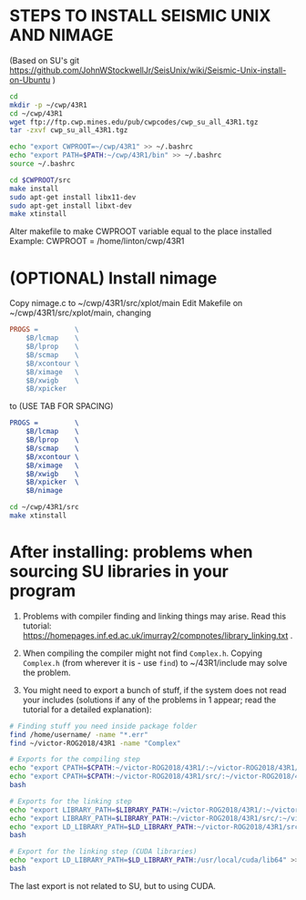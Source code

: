 # STEPS TO INSTALL SEISMIC UNIX AND NIMAGE
(Based on SU's git https://github.com/JohnWStockwellJr/SeisUnix/wiki/Seismic-Unix-install-on-Ubuntu )
```sh
cd
mkdir -p ~/cwp/43R1
cd ~/cwp/43R1
wget ftp://ftp.cwp.mines.edu/pub/cwpcodes/cwp_su_all_43R1.tgz
tar -zxvf cwp_su_all_43R1.tgz

echo "export CWPROOT=~/cwp/43R1" >> ~/.bashrc
echo "export PATH=$PATH:~/cwp/43R1/bin" >> ~/.bashrc
source ~/.bashrc

cd $CWPROOT/src
make install
sudo apt-get install libx11-dev
sudo apt-get install libxt-dev
make xtinstall
```

Alter makefile to make CWPROOT variable equal to the place installed
Example:
CWPROOT = /home/linton/cwp/43R1

# (OPTIONAL) Install nimage
Copy nimage.c to ~/cwp/43R1/src/xplot/main
Edit Makefile on ~/cwp/43R1/src/xplot/main, changing
```makefile
PROGS =			\
	$B/lcmap	\
	$B/lprop	\
	$B/scmap	\
	$B/xcontour	\
	$B/ximage	\
	$B/xwigb	\
	$B/xpicker	
```

to (USE TAB FOR SPACING)

```Cmake
PROGS =			\
	$B/lcmap	\
	$B/lprop	\
	$B/scmap	\
	$B/xcontour	\
	$B/ximage	\
	$B/xwigb	\
	$B/xpicker	\
    $B/nimage   
```

```sh
cd ~/cwp/43R1/src 
make xtinstall
```

# After installing: problems when sourcing SU libraries in your program
1. Problems with compiler finding and linking things may arise. Read this tutorial: https://homepages.inf.ed.ac.uk/imurray2/compnotes/library_linking.txt .

2. When compiling the compiler might not find `Complex.h`. Copying `Complex.h` (from wherever it is - use `find`) to ~/43R1/include may solve the problem.

3. You might need to export a bunch of stuff, if the system does not read your includes (solutions if any of the problems in 1 appear; read the tutorial for a detailed explanation):
```sh
# Finding stuff you need inside package folder
find /home/username/ -name "*.err"
find ~/victor-ROG2018/43R1 -name "Complex"

# Exports for the compiling step
echo "export CPATH=$CPATH:~/victor-ROG2018/43R1/:~/victor-ROG2018/43R1/bin:~/victor-ROG2018/43R1/include" >> ~/.bashrc
echo "export CPATH=$CPATH:~/victor-ROG2018/43R1/src/:~/victor-ROG2018/43R1/src/Complex/include/" >> ~/.bashrc
bash

# Exports for the linking step
echo "export LIBRARY_PATH=$LIBRARY_PATH:~/victor-ROG2018/43R1/:~/victor-ROG2018/43R1/bin:~/victor-ROG2018/43R1/include" >> ~/.bashrc
echo "export LIBRARY_PATH=$LIBRARY_PATH:~/victor-ROG2018/43R1/src/:~/victor-ROG2018/43R1/src/Complex/include/" >> ~/.bashrc 
echo "export LD_LIBRARY_PATH=$LD_LIBRARY_PATH:~/victor-ROG2018/43R1/src/:~/victor-ROG2018/43R1/src/Complex/include/" >> ~/.bashrc
bash

# Export for the linking step (CUDA libraries)
echo "export LD_LIBRARY_PATH=$LD_LIBRARY_PATH:/usr/local/cuda/lib64" >> ~/.bashrc
bash
```
The last export is not related to SU, but to using CUDA.
